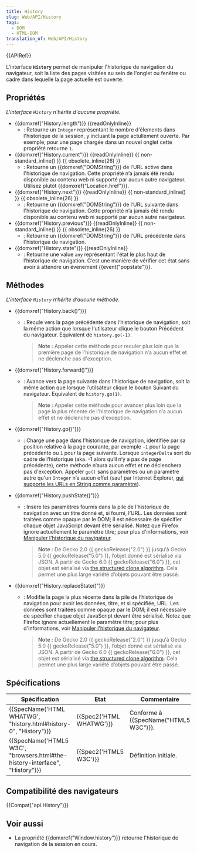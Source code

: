 ```yaml
---
title: History
slug: Web/API/History
tags:
  - DOM
  - HTML-DOM
translation_of: Web/API/History
---
```

{{APIRef}}

L'interface **`History`** permet de manipuler l'historique de navigation du navigateur, soit la liste des pages visitées au sein de l'onglet ou fenêtre ou cadre dans lequelle la page actuelle est ouverte.

## Propriétés

*L'interface `History`* *n'hérite d'aucune propriété.*

- {{domxref("History.length")}} {{readOnlyInline}}
  - : Retourne un `Integer` représentant le nombre d'élements dans l'historique de la session, y incluant la page actullement ouverte. Par exemple, pour une page chargée dans un nouvel onglet cette propriété retourne `1`.
- {{domxref("History.current")}} {{readOnlyInline}} {{ non-standard_inline() }} {{ obsolete_inline(26) }}
  - : Retourne un {{domxref("DOMString")}} de l‘URL active dans l'historique de navigation. Cette propriété n‘a jamais été rendu disponible au contenu web ni supporté par aucun autre navigateur. Utilisez plutôt {{domxref("Location.href")}}.
- {{domxref("History.next")}} {{readOnlyInline}} {{ non-standard_inline() }} {{ obsolete_inline(26) }}
  - : Retourne un {{domxref("DOMString")}} de l‘URL suivante dans l'historique de navigation. Cette propriété n‘a jamais été rendu disponible au contenu web ni supporté par aucun autre navigateur.
- {{domxref("History.previous")}} {{readOnlyInline}} {{ non-standard_inline() }} {{ obsolete_inline(26) }}
  - : Retourne un {{domxref("DOMString")}} de l‘URL précédente dans l'historique de navigation.
- {{domxref("History.state")}} {{readOnlyInline}}
  - : Retourne une value `any` représentant l'état le plus haut de l‘historique de navigation. C‘est une manière de vérifier cet état sans avoir à attendre un évenement {{event("popstate")}}.

## Méthodes

_L‘interface `History`_ _n‘hérite d‘aucune méthode._

- {{domxref("History.back()")}}

  - : Recule vers la page précédente dans l‘historique de navigation, soit la même action que lorsque l‘utilsateur clique le bouton Précédent du navigateur. Equivalent de `history.go(-1)`.

    > **Note :** Appeler cette méthode pour reculer plus loin que la première page de l'historique de navigation n‘a aucun effet et ne déclenche pas d'exception.

- {{domxref("History.forward()")}}

  - : Avance vers la page suivante dans l‘historique de navigation, soit la même action que lorsque l‘utilsateur clique le bouton Suivant du navigateur. Equivalent de `history.go(1)`.

    > **Note :** Appeler cette méthode pour avancer plus loin que la page la plus récente de l'historique de navigation n‘a aucun effet et ne déclenche pas d'exception.

- {{domxref("History.go()")}}
  - : Charge une page dans l‘historique de navigation, identifiée par sa position relative à la page courante, par exemple `-1` pour la page précédente ou `1` pour la page suivante. Lorsque `integerDelta` sort du cadre de l‘historique (aka. -1 alors qu‘il n‘y a pas de page précédente), cette méthode n‘aura aucun effet et ne déclenchera pas d'exception. Appeler `go()` sans paramètres ou un paramètre autre qu'un `Integer` n‘a aucun effet (sauf par Internet Explorer, [qui supporte les URLs en String comme paramètre](<http://msdn.microsoft.com/en-us/library/ms536443(VS.85).aspx>)).
- {{domxref("History.pushState()")}}

  - : Insère les paramètres fournis dans la pile de l‘historique de navigation avec un titre donné et, si fourni, l‘URL. Les données sont traitées comme opaque par le DOM; il est nécessaire de spécifier chaque objet JavaScript devant être sérialisé. Notez que Firefox ignore actuellement le paramètre titre; pour plus d'informations, voir [Manipuler l'historique du navigateur](/fr/docs/Web/Guide/DOM/Manipuler_historique_du_navigateur).

    > **Note :** De Gecko 2.0 {{ geckoRelease("2.0") }} jusqu‘à Gecko 5.0 {{ geckoRelease("5.0") }}, l‘objet donné est sérialisé via JSON. A partir de Gecko 6.0 {{ geckoRelease("6.0") }}, cet objet est sérialisé via [the structured clone algorithm](/en/DOM/The_structured_clone_algorithm). Cela permet une plus large variété d‘objets pouvant être passé.

- {{domxref("History.replaceState()")}}

  - : Modifie la page la plus récente dans la pile de l‘historique de navigation pour avoir les données, titre, et si spécifiée, URL. Les données sont traitées comme opaque par le DOM; il est nécessaire de spécifier chaque objet JavaScript devant être sérialisé. Notez que Firefox ignore actuellement le paramètre titre; pour plus d'informations, voir [Manipuler l'historique du navigateur](/fr/docs/Web/Guide/DOM/Manipuler_historique_du_navigateur).

    > **Note :** De Gecko 2.0 {{ geckoRelease("2.0") }} jusqu‘à Gecko 5.0 {{ geckoRelease("5.0") }}, l‘objet donné est sérialisé via JSON. A partir de Gecko 6.0 {{ geckoRelease("6.0") }}, cet objet est sérialisé via [the structured clone algorithm](/en/DOM/The_structured_clone_algorithm). Cela permet une plus large variété d‘objets pouvant être passé.

## Spécifications

| Spécification                                                                                        | Etat                             | Commentaire                                  |
| ---------------------------------------------------------------------------------------------------- | -------------------------------- | -------------------------------------------- |
| {{SpecName('HTML WHATWG', "history.html#history-0", "History")}}                 | {{Spec2('HTML WHATWG')}} | Conforme à {{SpecName("HTML5 W3C")}}. |
| {{SpecName('HTML5 W3C', "browsers.html#the-history-interface", "History")}} | {{Spec2('HTML5 W3C')}}     | Définition initiale.                         |

## Compatibilité des navigateurs

{{Compat("api.History")}}

## Voir aussi

- La propriété {{domxref("Window.history")}} retourne l'historique de navigation de la session en cours.
